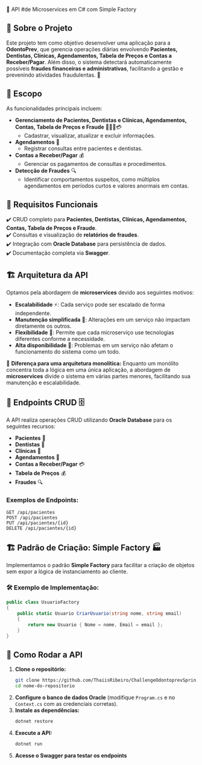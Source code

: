  📌 API #de Microservices em C# com Simple Factory

## 📖 Sobre o Projeto
Este projeto tem como objetivo desenvolver uma aplicação para a **OdontoPrev**, que gerencia operações diárias envolvendo **Pacientes, Dentistas, Clínicas, Agendamentos, Tabela de Preços e Contas a Receber/Pagar**. Além disso, o sistema detectará automaticamente possíveis **fraudes financeiras e administrativas**, facilitando a gestão e prevenindo atividades fraudulentas. 🚀

## 📐 Escopo
As funcionalidades principais incluem:
- **Gerenciamento de Pacientes, Dentistas e Clínicas, Agendamentos, Contas, Tabela de Preços e Fraude** 🏥👨‍⚕️💳
  - Cadastrar, visualizar, atualizar e excluir informações.
- **Agendamentos** 📅
  - Registrar consultas entre pacientes e dentistas.
- **Contas a Receber/Pagar** 💰
  - Gerenciar os pagamentos de consultas e procedimentos.
- **Detecção de Fraudes** 🔍
  - Identificar comportamentos suspeitos, como múltiplos agendamentos em períodos curtos e valores anormais em contas.

## 📝 Requisitos Funcionais
✔️ CRUD completo para **Pacientes, Dentistas, Clínicas, Agendamentos, Contas, Tabela de Preços e Fraude**.  
✔️ Consultas e visualização de **relatórios de fraudes**.  
✔️ Integração com **Oracle Database** para persistência de dados.  
✔️ Documentação completa via **Swagger**.  

## 🏗️ Arquitetura da API
Optamos pela abordagem de **microservices** devido aos seguintes motivos:
- **Escalabilidade** ⚡: Cada serviço pode ser escalado de forma independente.
- **Manutenção simplificada** 🔧: Alterações em um serviço não impactam diretamente os outros.
- **Flexibilidade** 🔀: Permite que cada microserviço use tecnologias diferentes conforme a necessidade.
- **Alta disponibilidade** 📡: Problemas em um serviço não afetam o funcionamento do sistema como um todo.

🔹 **Diferença para uma arquitetura monolítica:** Enquanto um monólito concentra toda a lógica em uma única aplicação, a abordagem de **microservices** divide o sistema em várias partes menores, facilitando sua manutenção e escalabilidade.

## 📌 Endpoints CRUD 🗄️
A API realiza operações CRUD utilizando **Oracle Database** para os seguintes recursos:
- **Pacientes** 👤
- **Dentistas** 🦷
- **Clínicas** 🏥
- **Agendamentos** 📅
- **Contas a Receber/Pagar** 💳
- **Tabela de Preços** 💰
- **Fraudes** 🔍

### Exemplos de Endpoints:
```http
GET /api/pacientes
POST /api/pacientes
PUT /api/pacientes/{id}
DELETE /api/pacientes/{id}
```

## 🏗️ Padrão de Criação: Simple Factory 🏭
Implementamos o padrão **Simple Factory** para facilitar a criação de objetos sem expor a lógica de instanciamento ao cliente.

### 🛠 Exemplo de Implementação:
```csharp
public class UsuarioFactory
{
    public static Usuario CriarUsuario(string nome, string email)
    {
        return new Usuario { Nome = nome, Email = email };
    }
}
```


## 🚀 Como Rodar a API
1. **Clone o repositório:**
   ```sh
   git clone https://github.com/ThaiisRibeiro/ChallengeOdontoprevSprint3.git
   cd nome-do-repositorio
   ```
2. **Configure o banco de dados Oracle** (modifique `Program.cs` e no  `Context.cs`  com as credenciais corretas).
3. **Instale as dependências:**
   ```sh
   dotnet restore
   ```
4. **Execute a API:**
   ```sh
   dotnet run
   ```
5. **Acesse o Swagger para testar os endpoints** 


